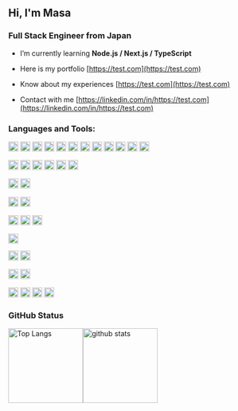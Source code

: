 <h2>Hi, I'm Masa</h2>

<h3>Full Stack Engineer from Japan</h3>

- I’m currently learning **Node.js / Next.js / TypeScript**

- Here is my portfolio [https://test.com](https://test.com)

- Know about my experiences [https://test.com](https://test.com)

- Contact with me [https://linkedin.com/in/https://test.com](https://linkedin.com/in/https://test.com)

<h3 align="left">Languages and Tools:</h3>

<p align="left">
  <img src="https://img.shields.io/badge/HTML5-E34F26?style=for-the-badge&logo=html5&logoColor=white" height="20"> 
  <img src="https://img.shields.io/badge/CSS3-1572B6?style=for-the-badge&logo=css3&logoColor=white" height="20"> 
  <img src="https://img.shields.io/badge/Sass-CC6699?style=for-the-badge&logo=sass&logoColor=white" height="20"> 
  <img src="https://img.shields.io/badge/Tailwind_CSS-38B2AC?style=for-the-badge&logo=tailwind-css&logoColor=white" height="20"> 
  <img src="https://img.shields.io/badge/PHP-777BB4?style=for-the-badge&logo=php&logoColor=white" height="20"> 
  <img src="https://img.shields.io/badge/Laravel-FF2D20?style=for-the-badge&logo=laravel&logoColor=white" height="20"> 
  <img src="https://img.shields.io/badge/JavaScript-323330?style=for-the-badge&logo=javascript&logoColor=F7DF1E" height="20"> 
  <img src="https://img.shields.io/badge/TypeScript-007ACC?style=for-the-badge&logo=typescript&logoColor=white" height="20">
  <img src="https://img.shields.io/badge/React-20232A?style=for-the-badge&logo=react&logoColor=61DAFB" height="20"> 
  <img src="https://img.shields.io/badge/React_Query-FF4154?style=for-the-badge&logo=React_Query&logoColor=white" height="20"> 
  <img src="https://img.shields.io/badge/next.js-000000?style=for-the-badge&logo=nextdotjs&logoColor=white" height="20"> 
  <img src="https://img.shields.io/badge/Node.js-339933?style=for-the-badge&logo=nodedotjs&logoColor=white" height="20"> 
</p>
<p align="left">
  <img src="https://img.shields.io/badge/Linux-FCC624?style=for-the-badge&logo=linux&logoColor=black" height="20"> 
  <img src="https://img.shields.io/badge/Cent%20OS-262577?style=for-the-badge&logo=CentOS&logoColor=white" height="20"> 
  <img src="https://img.shields.io/badge/Ubuntu-E95420?style=for-the-badge&logo=ubuntu&logoColor=white" height="20"> 
  <img src="https://img.shields.io/badge/VirtualBox-21416b?style=for-the-badge&logo=VirtualBox&logoColor=white" height="20"> 
  <img src="https://img.shields.io/badge/Vagrant-1868F2?style=for-the-badge&logo=Vagrant&logoColor=white" height="20"> 
  <img src="https://img.shields.io/badge/Docker-2CA5E0?style=for-the-badge&logo=docker&logoColor=white" height="20"> 
</p>
<p align="left">
  <img src="https://img.shields.io/badge/npm-CB3837?style=for-the-badge&logo=npm&logoColor=white" height="20"> 
  <img src="https://img.shields.io/badge/Yarn-2C8EBB?style=for-the-badge&logo=yarn&logoColor=white" height="20"> 
</p>
<p align="left">
  <img src="https://img.shields.io/badge/GitHub-100000?style=for-the-badge&logo=github&logoColor=white" height="20"> 
  <img src="https://img.shields.io/badge/Sourcetree-0052CC?style=for-the-badge&logo=Sourcetree&logoColor=white" height="20"> 
</p>
<p align="left">
  <img src="https://img.shields.io/badge/Atom-66595C?style=for-the-badge&logo=Atom&logoColor=white" height="20"> 
  <img src="https://img.shields.io/badge/VSCode-0078D4?style=for-the-badge&logo=visual%20studio%20code&logoColor=white" height="20"> 
  <img src="http://img.shields.io/badge/-PHPStorm-181717?style=for-the-badge&logo=phpstorm&logoColor=white" height="20"> 
</p>
<p align="left">
  <img src="https://img.shields.io/badge/MySQL-005C84?style=for-the-badge&logo=mysql&logoColor=white" height="20"> 
</p>
<p align="left">
  <img src="https://img.shields.io/badge/Figma-F24E1E?style=for-the-badge&logo=figma&logoColor=white" height="20"> 
  <img src="https://img.shields.io/badge/Adobe%20XD-470137?style=for-the-badge&logo=Adobe%20XD&logoColor=#FF61F6" height="20"> 
</p>
<p align="left">
  <img src="https://img.shields.io/badge/Notion-000000?style=for-the-badge&logo=notion&logoColor=white" height="20"> 
  <img src="https://img.shields.io/badge/Postman-FF6C37?style=for-the-badge&logo=Postman&logoColor=white" height="20"> 
</p>
<p align="left">
  <img src="https://img.shields.io/badge/LinkedIn-0077B5?style=for-the-badge&logo=linkedin&logoColor=white" height="20"> 
  <img src="https://img.shields.io/badge/WhatsApp-25D366?style=for-the-badge&logo=whatsapp&logoColor=white" height="20"> 
  <img src="https://img.shields.io/badge/Line-00C300?style=for-the-badge&logo=line&logoColor=white" height="20"> 
  <img src="https://img.shields.io/badge/Gmail-D14836?style=for-the-badge&logo=gmail&logoColor=white" height="20"> 
</p>

<h3>GitHub Status</h3>
<div style="display: flex;"> 
  <img alt="Top Langs" height="150px" src="https://github-readme-stats.vercel.app/api?username=masa-berl01102019&hide=stars,contribs&count_private=true&show_icons=true&theme=transparent" />
  <img alt="github stats" height="150px" src="https://github-readme-stats.vercel.app/api/top-langs/?username=masa-berl01102019&layout=compact&theme=transparent" />
</div>
